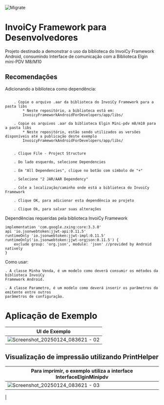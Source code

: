 ![Migrate](https://migrate.info/wp-content/uploads/2022/01/Marca_mini.png.webp)

# InvoiCy Framework para Desenvolvedores
Projeto destinado a demonstrar o uso da biblioteca do InvoiCy Framework Android, consumindo Interface de comunicação com a Biblioteca Elgin mini-PDV M8/M10


## Recomendações

Adicionando a biblioteca como dependência:
```Text

	. Copie o arquivo .aar da biblioteca do InvoiCy Framework para a pasta libs
		* Neste repositório, a biblioteca está em:
		InvoicyFrameworkAndroidForDevelopers/app/libs/
	
	. Copie os arquivos .aar da biblioteca Elgin Mini-pdv m8/m10 para a pasta libs
		* Neste repositório, estão sendo utilizados as versões disponíveis até a publicação deste exemplo
		InvoicyFrameworkAndroidForDevelopers/app/libs/
		

	. Clique File - Project Structure

	. Do lado esquerdo, selecione Dependencies

	. Em "All Dependencies", clique no botão com símbolo de "+"

	. Selecione "2 JAR/AAR Dependency"

	. Cole a localização/caminho onde está a biblioteca do InvoiCy Framework

	. Clique OK, para adicionar esta dependência ao projeto

	. Clique Ok, para salvar suas alterações
```
	
Dependências requeridas pela biblioteca InvoiCy Framework

    implementation 'com.google.zxing:core:3.3.0'
    api 'io.jsonwebtoken:jjwt-api:0.11.5'
    runtimeOnly 'io.jsonwebtoken:jjwt-impl:0.11.5'
    runtimeOnly('io.jsonwebtoken:jjwt-orgjson:0.11.5') {
        exclude group: 'org.json', module: 'json' //provided by Android natively
    }


Como usar:

	. A classe Minha Venda, é um modelo como deverá consumir os métodos da biblioteca InvoiCy
	Framework Android.
	
	. A classe Parametro, é um modelo como deverá inserir os parâmetros do emitente entre outros
	parâmetros de configuração.


# Aplicação de Exemplo

|UI de Exemplo|
|-------------|
|![Screenshot_20250124_083621 - 02](https://github.com/user-attachments/assets/f3e46d58-6604-46e4-9cb6-0e5d67e7504d)|


## Visualização de impressão utilizando PrintHelper
|Para imprimir, o exemplo utiliza a interface InterfaceElginMinipdv|
|-------------|
|![Screenshot_20250124_083621 - 03](https://github.com/user-attachments/assets/fa457c01-74f6-42ff-89f1-f3e58c8ed802)
|
